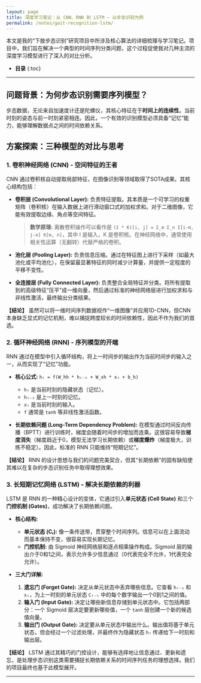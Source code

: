 ```yaml
---
layout: page
title: 深度学习笔记：从 CNN、RNN 到 LSTM — 以步态识别为例
permalink: /notes/gait-recognition-lstm/
---
```


本文是我的“下肢步态识别”研究项目中所涉及核心算法的详细梳理与学习笔记。项目中，我们旨在解决一个典型的时间序列分类问题，这个过程促使我对几种主流的深度学习模型进行了深入的对比分析。

*   **目录**
{:toc}

---

## 问题背景：为何步态识别需要序列模型？

步态数据，无论来自加速度计还是陀螺仪，其核心特征在于**时间上的连续性**。当前时刻的姿态与前一时刻紧密相连。因此，一个有效的识别模型必须具备“记忆”能力，能够理解数据点之间的时间依赖关系。

## 方案探索：三种模型的对比与思考

### 1. 卷积神经网络 (CNN) - 空间特征的王者

CNN 通过卷积核自动提取局部特征，在图像识别等领域取得了SOTA成果。其核心结构包括：

*   **卷积层 (Convolutional Layer):** 负责特征提取。其本质是一个可学习的权重矩阵（卷积核）在输入数据上进行滑动窗口式的加权求和。对于二维图像，它能有效提取边缘、角点等空间特征。
    > **数学原理:** 离散卷积操作可以看作是 `(I * K)[i, j] = Σ_m Σ_n I[i-m, j-n] K[m, n]`，其中 I 是输入，K 是卷积核。在神经网络中，通常使用相关性运算（无翻转）代替严格的卷积。

*   **池化层 (Pooling Layer):** 负责信息压缩。通过在特征图上进行下采样（如最大池化或平均池化），在保留最显著特征的同时减少计算量，并提供一定程度的平移不变性。

*   **全连接层 (Fully Connected Layer):** 负责整合全局特征并分类。将所有提取到的高级特征“压平”成一维向量，然后通过标准的神经网络层进行加权求和与非线性激活，最终输出分类结果。

**【结论】** 虽然可以将一维时间序列数据视作“一维图像”并应用1D-CNN，但CNN本身缺乏显式的记忆机制，难以捕捉跨度较长的时间依赖性，因此不作为我们的首选。

### 2. 循环神经网络 (RNN) - 序列模型的开端

RNN 通过在模型中引入循环结构，将上一时间步的输出作为当前时间步的输入之一，从而实现了“记忆”功能。

*   **核心公式:** `hₜ = f(W_hh * hₜ₋₁ + W_xh * xₜ + b_h)`
    *   `hₜ` 是当前时刻的隐藏状态（记忆）。
    *   `hₜ₋₁` 是上一时刻的记忆。
    *   `xₜ` 是当前时刻的输入。
    *   `f` 通常是 `tanh` 等非线性激活函数。

*   **长期依赖问题 (Long-Term Dependency Problem):**
    在模型通过时间反向传播（BPTT）进行训练时，梯度会随着时间步的增加而连乘。这很容易导致**梯度消失**（梯度趋近于0，模型无法学习长期依赖）或**梯度爆炸**（梯度极大，训练不稳定）。因此，标准的 RNN 只能维持“短期记忆”。

**【结论】** RNN 的设计思想与我们的问题完美契合，但其“长期依赖”的固有缺陷使其难以在复杂的步态识别任务中取得理想效果。

### 3. 长短期记忆网络 (LSTM) - 解决长期依赖的利器

LSTM 是 RNN 的一种精心设计的变体，它通过引入**单元状态 (Cell State)** 和三个**门控机制 (Gates)**，成功解决了长期依赖问题。

*   **核心结构:**
    *   **单元状态 (Cₜ):** 像一条传送带，贯穿整个时间序列。信息可以在上面流动而基本保持不变，很容易实现长期记忆。
    *   **门控机制:** 由 Sigmoid 神经网络层和逐点相乘操作构成。Sigmoid 层的输出介于0和1之间，表示允许多少信息通过（0代表完全不允许，1代表完全允许）。

*   **三大门详解:**
    1.  **遗忘门 (Forget Gate):** 决定从单元状态中丢弃哪些信息。它查看 `hₜ₋₁` 和 `xₜ`，为上一时刻的单元状态 `Cₜ₋₁` 中的每个数字输出一个0到1之间的值。
    2.  **输入门 (Input Gate):** 决定让哪些新信息存储到单元状态中。它包括两部分：一个 Sigmoid 层决定要更新哪些值，一个 `tanh` 层创建一个新的候选值向量。
    3.  **输出门 (Output Gate):** 决定要从单元状态中输出什么。输出值将基于单元状态，但会经过一个过滤处理，并最终作为隐藏状态 `hₜ` 传递给下一时刻和输出层。

**【结论】** LSTM 通过其精巧的门控设计，能够有选择地让信息通过、更新和遗忘，是处理步态识别这类需要捕捉长期依赖关系的时间序列任务的理想选择。我们的项目最终也基于此模型展开。

---
